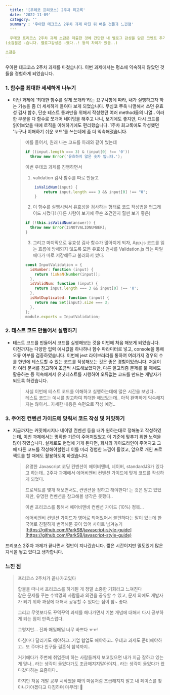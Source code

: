 ```yaml
---
  title: '[우테코 프리코스] 2주차 회고록'
  date: '2022-11-09'
  category: ''
  summary : '우아한 테크코스 2주차 과제 마친 뒤 배운 것들과 느낀점'
  ---
  
  우테코 프리코스 2주차 과제 소감문 제출한 것에 간단한 내 벨로그 감성을 담은 코멘트 추가하여 포스팅해보고자 한다..  
(소감문은 -습니다. 벨로그감성은 -했다..! 등의 차이가 있음..)

소감문
---
```


우아한 테크코스 2주차 과제를 마쳤습니다. 이번 과제에서는 평소에 익숙하지 않았던 것들을 경험하게 되었습니다.

### 1\. 함수를 최대한 세세하게 나누기

- 이번 과제에 '최대한 함수를 잘게 쪼개라'라는 요구사항에 따라, 내가 실행하고자 하는 기능을 좀 더 세세하게 들여다 보게 되었습니다. 무심코 쭈욱 나열해서 쓰던 유효성 검사 함수, 단순 테스트 통과만을 위해서 작성했던 여러 method들의 나열.. 이러한 부분을 다 함수로 쪼개어 네이밍을 해주고 나니, 보기에도 좋지만, 다시 코드를 읽어보았을 때에 로직을 이해하기에도 편리했습니다. 1주차 회고록에도 작성했던 '누구나 이해하기 쉬운 코드'를 쓰는데에 좀 더 익숙해졌습니다.

  > 예를 들어서, 원래 나는 코드를 아래와 같이 썼는데
  >
  > ```js
  > if ((input.length === 3) & (input[0] !== '0'))
  >   throw new Error('유효하지 않은 숫자 입니다.');
  > ```
  >
  > 이번 우테코 과제를 진행하면서
  >
  > 1. validation 검사 함수를 따로 만들고
  >
  > ```js
  >     isValidNum(input) {
  >         return input.length === 3 && input[0] !== "0";
  >     }
  > ```
  >
  > 2. 이 함수를 실행시켜서 유효성을 검사하는 형태로 코드 작성법을 업그레이드 시켰다! (다른 사람이 보기에 무슨 조건인지 훨씬 보기 좋은)
  >
  > ```js
  > if (!this.isValidNum(answer)) {
  >   throw new Error(ISNOTVALIDNUMBER);
  > }
  > ```
  >
  > 3. 그리고 마지막으로 유효성 검사 함수가 많아지게 되자, App.js 코드를 읽는 흐름에 방해되지 않도록 모든 유효성 검사를 Validation.js 라는 파일에다가 따로 저장해두고 불러와서 썼다.
  >
  > ```js
  > const InputValidation = {
  >   isNumber: function (input) {
  >     return !isNaN(Number(input));
  >   },
  >   isValidNum: function (input) {
  >     return input.length === 3 && input[0] !== '0';
  >   },
  >   isNotDuplicated: function (input) {
  >     return new Set(input).size === 3;
  >   },
  > };
  > module.exports = InputValidation;
  > ```

### 2\. 테스트 코드 만들어서 실행하기

- 테스트 코드를 만들어서 코드를 실행해보는 것을 이번에 처음 해보게 되었습니다. 이전까지는 다양한 입력 예시값을 하나하나 함수 파라미터로 넣고, console을 통해 오류 여부를 검증하였습니다. 이번에 jest 라이브러리를 통하여 여러가지 경우의 수를 한번에 테스트할 수 있는 코드를 작성해보는 것은 좋은 경험이었습니다. 처음이라 여러 문서를 참고하여 조금씩 시도해보았지만, 다른 알고리즘 문제를 풀 때에도 활용하는 등 익숙해져서 유닛테스트를 시행하여 오류없는 코드를 만드는 개발자가 되도록 하겠습니다.

  > 사실 이번에 테스트 코드를 이해하고 실행하는데에 많은 시간을 보냈다..  
  > 테스트 코드는 예시를 참고하여 최대한 해보았는데.. 아직 완벽하게 익숙해지지는 않아서.. 자세한 내용은 속편으로 작성 예정..

### 3\. 주어진 컨벤션 가이드에 맞춰서 코드 작성 및 커밋하기

- 지금까지는 커밋메시지나 네이밍 컨벤션 등을 내가 원하는대로 정해놓고 작성하였는데, 이번 과제에서는 명확한 기준이 주어져있었고 이 기준에 맞추기 위한 노력을 많이 하였습니다. 실제로도 현업에 가게 된다면, 회사의 가이드라인이 주어지고 그에 따른 코드를 작성해야할텐데 이를 미리 경험한 느낌이 들었고, 앞으로 개인 프로젝트를 할 때에도 활용하도록 하겠습니다.

  > 유명한 Javascript 코딩 컨벤션이 에어비앤비, 네이버, standardJS가 있다고 하는데.. 2주차 과제에서 에어비앤비 컨벤션 가이드에 맞게 코드를 작성하게 되었다.
  >
  > 프로젝트를 몇개 해보면서도, 컨벤션을 정하고 해야한다! 는 것은 알고 있었지만, 유명한 컨벤션을 참고해볼 생각은 못했다..
  >
  > 이번 프리코스를 통해서 에어비앤비 컨벤션 가이드 (10%) 정복...
  >
  > 에어비앤비 컨벤션 가이드가 영어로 되어있어서 불편하다는 말이 있는데 한국어로 친절하게 번역해둔 곳이 있어 사이트 남겨놓기  
  > [https://github.com/ParkSB/javascript-style-guide](https://github.com/ParkSB/javascript-style-guide)

프리코스 2주차 과제가 끝나면서 절반이 지나갔습니다. 짧은 시간이지만 밀도있게 많은 지식을 쌓고 있다고 생각합니다.

### 느낀 점

> 프리코스 2주차가 끝나가고있다
>
> 합불을 떠나서 프리코스를 하게된 게 정말 소중한 기회라고 느껴진다  
> 같은 문제를 푸는 수백명의 사람들과 의견을 공유할 수 있고, 문제 외에도 개발자가 되기 위하 과정에 대해서 공유할 수 있다는 점이 참~ 좋다.
>
> 그리고 무엇보다도 꾸역꾸역 과제를 해나가면서 기본 개념에 대해서 다시 공부하게 되는 점이 만족스럽다.
>
> 그렇지만... 진짜 매일매일 너무 바쁘다 ㅠㅠ!
>
> 아침마다 달리기도 해야하고..기업 협업도 해야하고.. 우테코 과제도 준비해야하고.. 또 주마다 친구들 결혼식 참석까지..
>
> 거기에다가 주변에 취업준비 하는 사람들까지 보고있으면 내가 지금 잘하고 있는게 맞나.. 라는 생각이 들었다가도 조급해지지말아야지.. 라는 생각이 들었다가 왔다갔다하는 요즘이다..
>
> 하지만 처음 개발 공부 시작했을 때의 마음처럼 조급해지지 말고 내 페이스를 찾아나가야겠다고 다짐하며 마무리! 🥹
